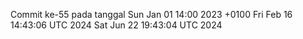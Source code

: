 Commit ke-55 pada tanggal Sun Jan 01 14:00 2023 +0100
Fri Feb 16 14:43:06 UTC 2024
Sat Jun 22 19:43:04 UTC 2024
